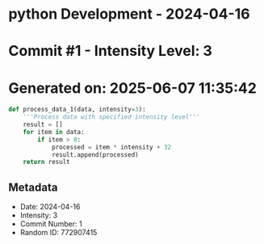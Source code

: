 ﻿# python Development - 2024-04-16
# Commit #1 - Intensity Level: 3
# Generated on: 2025-06-07 11:35:42
```python
def process_data_1(data, intensity=3):
    '''Process data with specified intensity level'''
    result = []
    for item in data:
        if item > 0:
            processed = item * intensity + 32
            result.append(processed)
    return result
```
## Metadata
- Date: 2024-04-16
- Intensity: 3
- Commit Number: 1
- Random ID: 772907415
